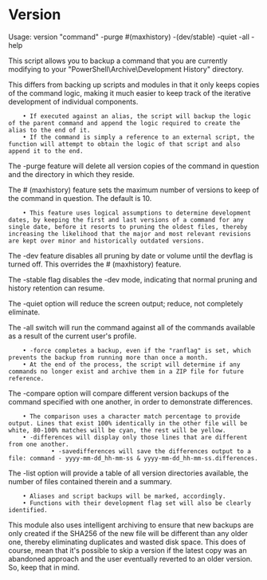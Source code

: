 # Version
Usage: version "command" -purge #(maxhistory) -(dev/stable) -quiet -all -help

This script allows you to backup a command that you are currently modifying to your "PowerShell\Archive\Development History" directory.

This differs from backing up scripts and modules in that it only keeps copies of the command logic, making it much easier to keep track of the iterative development of individual components.

        • If executed against an alias, the script will backup the logic of the parent command and append the logic required to create the alias to the end of it.
        • If the command is simply a reference to an external script, the function will attempt to obtain the logic of that script and also append it to the end.

The -purge feature will delete all version copies of the command in question and the directory in which they reside.

The # (maxhistory) feature sets the maximum number of versions to keep of the command in question. The default is 10.

        • This feature uses logical assumptions to determine development dates, by keeping the first and last versions of a command for any single date, before it resorts to pruning the oldest files, thereby increasing the likelihood that the major and most relevant revisions are kept over minor and historically outdated versions.

The -dev feature disables all pruning by date or volume until the devflag is turned off. This overrides the # (maxhistory) feature.

The -stable flag disables the -dev mode, indicating that normal pruning and history retention can resume.

The -quiet option will reduce the screen output; reduce, not completely eliminate.

The -all switch will run the command against all of the commands available as a result of the current user's profile.

        • -force completes a backup, even if the "ranflag" is set, which prevents the backup from running more than once a month.
        • At the end of the process, the script will determine if any commands no longer exist and archive them in a ZIP file for future reference.

The -compare option will compare different version backups of the command specified with one another, in order to demonstrate differences.

        • The comparison uses a character match percentage to provide output. Lines that exist 100% identically in the other file will be white, 80-100% matches will be cyan, the rest will be yellow.
        • -differences will display only those lines that are different from one another.
                • -savedifferences will save the differences output to a file: command - yyyy-mm-dd_hh-mm-ss & yyyy-mm-dd_hh-mm-ss.differences.

The -list option will provide a table of all version directories available, the number of files contained therein and a summary.

        • Aliases and script backups will be marked, accordingly.
        • Functions with their development flag set will also be clearly identified.
 
This module also uses intelligent archiving to ensure that new backups are only created if the SHA256 of the new file will be different than any older one, thereby eliminating duplicates and wasted disk space. This does of course, mean that it's possible to skip a version if the latest copy was an abandoned approach and the user eventually reverted to an older version. So, keep that in mind.
